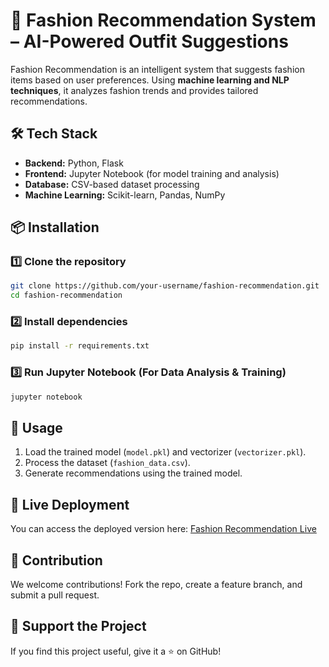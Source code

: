 # 👗 Fashion Recommendation System – AI-Powered Outfit Suggestions  

Fashion Recommendation is an intelligent system that suggests fashion items based on user preferences. Using **machine learning and NLP techniques**, it analyzes fashion trends and provides tailored recommendations.   

## 🛠️ Tech Stack  
- **Backend:** Python, Flask  
- **Frontend:** Jupyter Notebook (for model training and analysis)  
- **Database:** CSV-based dataset processing  
- **Machine Learning:** Scikit-learn, Pandas, NumPy  

## 📦 Installation  

### 1️⃣ Clone the repository  
```sh  
git clone https://github.com/your-username/fashion-recommendation.git  
cd fashion-recommendation  
```

### 2️⃣ Install dependencies  
```sh  
pip install -r requirements.txt  
```

### 3️⃣ Run Jupyter Notebook (For Data Analysis & Training)  
```sh  
jupyter notebook  
```

## 🚀 Usage  
1. Load the trained model (`model.pkl`) and vectorizer (`vectorizer.pkl`).  
2. Process the dataset (`fashion_data.csv`).  
3. Generate recommendations using the trained model.  

## 📡 Live Deployment  
You can access the deployed version here: [Fashion Recommendation Live](https://hue-you-k7s2.onrender.com)

## 🎯 Contribution  
We welcome contributions! Fork the repo, create a feature branch, and submit a pull request.  

## 🌟 Support the Project  
If you find this project useful, give it a ⭐ on GitHub!  

